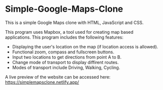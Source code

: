 # Simple-Google-Maps-Clone

This is a simple Google Maps clone with HTML, JavaScript and CSS.

This program uses Mapbox, a tool used for creating map based applications. This
program includes the following features:
- Displaying the user's location on the map (if location access is allowed).
- Functional zoom, compass and fullscreen buttons.
- Input two locations to get directions from point A to B.
- Change mode of transport to display diffirent routes.
- Modes of transport include Driving, Walking, Cycling.

A live preview of the website can be accessed here:
https://simplemapsclone.netlify.app/
